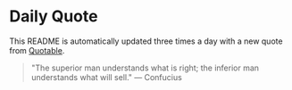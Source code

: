 # Daily Quote


This README is automatically updated three times a day with a new quote from [Quotable](https://github.com/lukePeavey/quotable).








> "The superior man understands what is right; the inferior man understands what will sell."
> — Confucius
